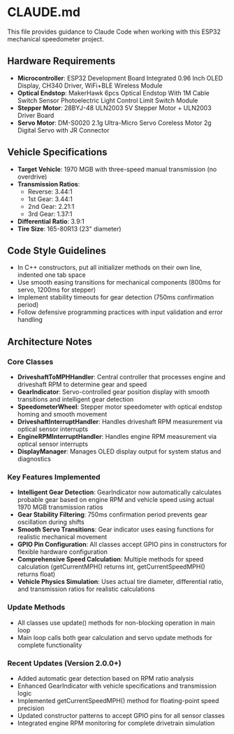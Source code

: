 # CLAUDE.md

This file provides guidance to Claude Code when working with this ESP32 mechanical speedometer project.

## Hardware Requirements

- **Microcontroller**: ESP32 Development Board Integrated 0.96 Inch OLED Display, CH340 Driver, WiFi+BLE Wireless Module
- **Optical Endstop**: MakerHawk 6pcs Optical Endstop With 1M Cable Switch Sensor Photoelectric Light Control Limit Switch Module
- **Stepper Motor**: 28BYJ-48 ULN2003 5V Stepper Motor + ULN2003 Driver Board
- **Servo Motor**: DM-S0020 2.1g Ultra-Micro Servo Coreless Motor 2g Digital Servo with JR Connector

## Vehicle Specifications

- **Target Vehicle**: 1970 MGB with three-speed manual transmission (no overdrive)
- **Transmission Ratios**:
  - Reverse: 3.44:1
  - 1st Gear: 3.44:1
  - 2nd Gear: 2.21:1
  - 3rd Gear: 1.37:1
- **Differential Ratio**: 3.9:1
- **Tire Size**: 165-80R13 (23" diameter)

## Code Style Guidelines

- In C++ constructors, put all initializer methods on their own line, indented one tab space
- Use smooth easing transitions for mechanical components (800ms for servo, 1200ms for stepper)
- Implement stability timeouts for gear detection (750ms confirmation period)
- Follow defensive programming practices with input validation and error handling

## Architecture Notes

### Core Classes

- **DriveshaftToMPHHandler**: Central controller that processes engine and driveshaft RPM to determine gear and speed
- **GearIndicator**: Servo-controlled gear position display with smooth transitions and intelligent gear detection
- **SpeedometerWheel**: Stepper motor speedometer with optical endstop homing and smooth movement
- **DriveshaftInterruptHandler**: Handles driveshaft RPM measurement via optical sensor interrupts
- **EngineRPMInterruptHandler**: Handles engine RPM measurement via optical sensor interrupts
- **DisplayManager**: Manages OLED display output for system status and diagnostics

### Key Features Implemented

- **Intelligent Gear Detection**: GearIndicator now automatically calculates probable gear based on engine RPM and vehicle speed using actual 1970 MGB transmission ratios
- **Gear Stability Filtering**: 750ms confirmation period prevents gear oscillation during shifts
- **Smooth Servo Transitions**: Gear indicator uses easing functions for realistic mechanical movement
- **GPIO Pin Configuration**: All classes accept GPIO pins in constructors for flexible hardware configuration
- **Comprehensive Speed Calculation**: Multiple methods for speed calculation (getCurrentMPH() returns int, getCurrentSpeedMPH() returns float)
- **Vehicle Physics Simulation**: Uses actual tire diameter, differential ratio, and transmission ratios for realistic calculations

### Update Methods

- All classes use update() methods for non-blocking operation in main loop
- Main loop calls both gear calculation and servo update methods for complete functionality

### Recent Updates (Version 2.0.0+)

- Added automatic gear detection based on RPM ratio analysis
- Enhanced GearIndicator with vehicle specifications and transmission logic
- Implemented getCurrentSpeedMPH() method for floating-point speed precision
- Updated constructor patterns to accept GPIO pins for all sensor classes
- Integrated engine RPM monitoring for complete drivetrain simulation